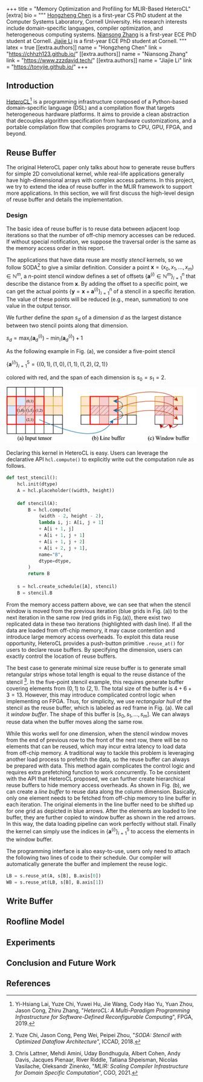 +++
title = "Memory Optimization and Profiling for MLIR-Based HeteroCL"
[extra]
bio = """
  [Hongzheng Chen](https://chhzh123.github.io/) is a first-year CS PhD student at the Computer Systems Laboratory, Cornell University. His research interests include domain-specific languages, compiler optimization, and heterogeneous computing systems.
  [Niansong Zhang](https://www.zzzdavid.tech/) is a first-year ECE PhD student at Cornell.
  [Jiajie Li](https://tonyjie.github.io/) is a first-year ECE PhD student at Cornell.
"""
latex = true
[[extra.authors]]
name = "Hongzheng Chen"
link = "https://chhzh123.github.io/"
[[extra.authors]]
name = "Niansong Zhang"
link = "https://www.zzzdavid.tech/"
[[extra.authors]]
name = "Jiajie Li"
link = "https://tonyjie.github.io/"
+++

<!-- Proposal: https://github.com/sampsyo/cs6120/issues/311 -->
<!-- For the main project deadline, you will write up the project’s outcomes in the form of a post on the course blog. Your writeup should answer these questions in excruciating, exhaustive detail:
* What was the goal?
* What did you do? (Include both the design and the implementation.)
* What were the hardest parts to get right?
* Were you successful? (Report rigorously on your empirical evaluation.) -->

## Introduction
[HeteroCL](https://github.com/cornell-zhang/heterocl)[^1] is a programming infrastructure composed of a Python-based domain-specific language (DSL) and a compilation flow that targets heterogeneous hardware platforms. It aims to provide a clean abstraction that decouples algorithm specification from hardware customizations, and a portable compilation flow that compiles programs to CPU, GPU, FPGA, and beyond.

## Reuse Buffer
The original HeteroCL paper only talks about how to generate reuse buffers for simple 2D convolutional kernel, while real-life applications generally have high-dimensional arrays with complex access patterns. In this project, we try to extend the idea of reuse buffer in the MLIR framework to support more applications. In this section, we will first discuss the high-level design of reuse buffer and details the implementation.

### Design
The basic idea of reuse buffer is to reuse data between adjacent loop iterations so that the number of off-chip memory accesses can be reduced. If without special notification, we suppose the traversal order is the same as the memory access order in this report.

The applications that have data reuse are mostly *stencil* kernels, so we follow SODA[^3] to give a similar definition. Consider a point $\mathbf{x}=(x_0,x_1,\ldots,x_m)\in\mathbb{N}^m$, a $n$-point stencil window defines a set of offsets $\{\mathbf{a}^{(i)}\in\mathbb{N}^m\}_{i=1}^n$ that describe the distance from $\mathbf{x}$. By adding the offset to a specific point, we can get the actual points $\{\mathbf{y}=\mathbf{x}+\mathbf{a}^{(i)}\}_{i=1}^n$ of a stencil in a specific iteration. The value of these points will be reduced (e.g., mean, summation) to one value in the output tensor.

We further define the *span* $s_d$ of a dimension $d$ as the largest distance between two stencil points along that dimension.

$s_d=\max_{i}(\mathbf{a}^{(i)}_d)-\min_i(\mathbf{a}^{(i)}_d)+1$

As the following example in Fig. (a), we consider a five-point stencil

$\{\mathbf{a}^{(i)}\}^{5}_{i=1}=\{(0,1),(1,0),(1,1),(1,2),(2,1)\}$

colored with red, and the span of each dimension is $s_0=s_1=2$.

![](reuse_buffer.png)

Declaring this kernel in HeteroCL is easy. Users can leverage the declarative API `hcl.compute()` to explicitly write out the computation rule as follows.
```python
def test_stencil():
    hcl.init(dtype)
    A = hcl.placeholder((width, height))

    def stencil(A):
        B = hcl.compute(
            (width - 2, height - 2),
            lambda i, j: A[i, j + 1]
            + A[i + 1, j]
            + A[i + 1, j + 1]
            + A[i + 1, j + 2]
            + A[i + 2, j + 1],
            name="B",
            dtype=dtype,
        )
        return B

    s = hcl.create_schedule([A], stencil)
    B = stencil.B
```

From the memory access pattern above, we can see that when the stencil window is moved from the previous iteration (blue grids in Fig. (a)) to the next iteration in the same row (red grids in Fig.(a)), there exist two replicated data in these two iterations (highlighted with dash line). If all the data are loaded from off-chip memory, it may cause contention and introduce large memory access overheads. To exploit this data reuse opportunity, HeteroCL provides a push-button primitive `.reuse_at()` for users to declare reuse buffers. By specifying the dimension, users can exactly control the location of reuse buffers.

The best case to generate minimal size reuse buffer is to generate small retangular strips whose total length is equal to the reuse distance of the stencil [^2]. In the five-point stencil example, this requires generate buffer covering elements from $(0,1)$ to $(2,1)$. The total size of the buffer is $4+6+3=13$. However, this may introduce complicated control logic when implementing on FPGA. Thus, for simplicity, we use *rectangular hull* of the stencil as the reuse buffer, which is labeled as red frame in Fig. (a). We call it *window buffer*. The shape of this buffer is $[s_0,s_1,\ldots,s_m]$. We can always reuse data when the buffer moves along the same row.

While this works well for one dimension, when the stencil window moves from the end of previous row to the front of the next row, there will be no elements that can be reused, which may incur extra latency to load data from off-chip memory. A traditional way to tackle this problem is leveraging another load process to prefetch the data, so the reuse buffer can always be prepared with data. This method again complicates the control logic and requires extra prefetching function to work concurrently. To be consistent with the API that HeteroCL proposed, we can further create hierarchical reuse buffers to hide memory access overheads. As shown in Fig. (b), we can create a *line buffer* to reuse data along the column dimension. Basically, only one element needs to be fetched from off-chip memory to line buffer in each iteration. The original elements in the line buffer need to be shifted up for one grid as depicted in blue arrows. After the elements are loaded to line buffer, they are further copied to window buffer as shown in the red arrows. In this way, the data loading pipeline can work perfectly without stall. Finally the kernel can simply use the indices in $\{\mathbf{a}^{(i)}\}^{5}_{i=1}$ to access the elements in the window buffer.

The programming interface is also easy-to-use, users only need to attach the following two lines of code to their schedule. Our compiler will automatically generate the buffer and implement the reuse logic.

```python
LB = s.reuse_at(A, s[B], B.axis[0])
WB = s.reuse_at(LB, s[B], B.axis[1])
```

## Write Buffer

## Roofline Model

## Experiments
<!-- A major part of your project is an empirical evaluation. To design your evaluation strategy, you will need to consider at least these things:
* Where will you get the input code you’ll use in your evaluation?
* How will you check the correctness of your implementation? If you’ve implemented an optimization, for example, “correctness” means that the transformed programs behave the same way as the original programs.
* How will you measure the benefit (in performance, energy, complexity, etc.) of your implementation?
* How will you present the data you collect from your empirical evaluation?
Other questions may be relevant depending on the project you choose. Consider the [SIGPLAN empirical evaluation guidelines](https://www.sigplan.org/Resources/EmpiricalEvaluation/) when you design your methodology. -->

## Conclusion and Future Work

## References
[^1]: Yi-Hsiang Lai, Yuze Chi, Yuwei Hu, Jie Wang, Cody Hao Yu, Yuan Zhou, Jason Cong, Zhiru Zhang, "*HeteroCL: A Multi-Paradigm Programming Infrastructure for Software-Defined Reconfigurable Computing*", FPGA, 2019.
[^2]: Chris Lattner, Mehdi Amini, Uday Bondhugula, Albert Cohen, Andy Davis, Jacques Pienaar, River Riddle, Tatiana Shpeisman, Nicolas Vasilache, Oleksandr Zinenko, "*MLIR: Scaling Compiler Infrastructure for Domain Specific Computation*", CGO, 2021.
[^3]: Yuze Chi, Jason Cong, Peng Wei, Peipei Zhou, "*SODA: Stencil with Optimized Dataflow Architecture*", ICCAD, 2018.
[^4]: Louis-Noel Pouchet, Peng Zhang, P. Sadayappan, Jason Cong, "*Polyhedral-Based Data Reuse Optimization for Configurable Computing*", FPGA, 2013
